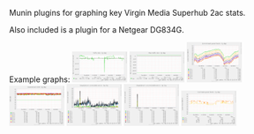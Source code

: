 Munin plugins for graphing key Virgin Media Superhub 2ac stats.

Also included is a plugin for a Netgear DG834G.

Example graphs:
<img src="example-graphs/superhub_traffic-day.png?raw=true" width="100px">
<img src="example-graphs/superhub_rates-day.png?raw=true" width="100px">
<img src="example-graphs/superhub_downstream_power-day.png?raw=true" width="100px">
<img src="example-graphs/superhub_downstream_snr-day.png?raw=true" width="100px">
<img src="example-graphs/superhub_downstream_pre_errors-day.png?raw=true" width="100px">
<img src="example-graphs/superhub_downstream_post_errors-day.png?raw=true" width="100px">
<img src="example-graphs/superhub_upstream_power-day.png?raw=true" width="100px">
